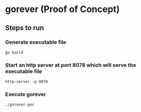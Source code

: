 # gorever (Proof of Concept)

## Steps to run

### Generate executable file
   
    go build
   
### Start an http server at port 8078 which will serve the executable file

    http-server -p 8078
    
### Execute gorever
    
    ./gorever-poc
    
    
